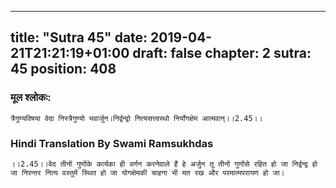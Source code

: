 
---
title: "Sutra 45"
date: 2019-04-21T21:21:19+01:00
draft: false
chapter: 2
sutra: 45
position: 408
---
### मूल श्लोकः:
```
त्रैगुण्यविषया वेदा निस्त्रैगुण्यो भवार्जुन।निर्द्वन्द्वो नित्यसत्त्वस्थो निर्योगक्षेम आत्मवान्।।2.45।।

```

### Hindi Translation By Swami Ramsukhdas
```
।।2.45।।वेद तीनों गुणोंके कार्यका ही वर्णन करनेवाले हैं हे अर्जुन तू तीनों गुणोंसे रहित हो जा निर्द्वन्द्व हो जा निरन्तर नित्य वस्तुमें स्थित हो जा योगक्षेमकी चाहना भी मत रख और परमात्मपरायण हो जा।

```

